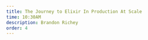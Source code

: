 ```yaml
---
title: The Journey to Elixir In Production At Scale
time: 10:30AM
description: Brandon Richey
order: 4
---
```

